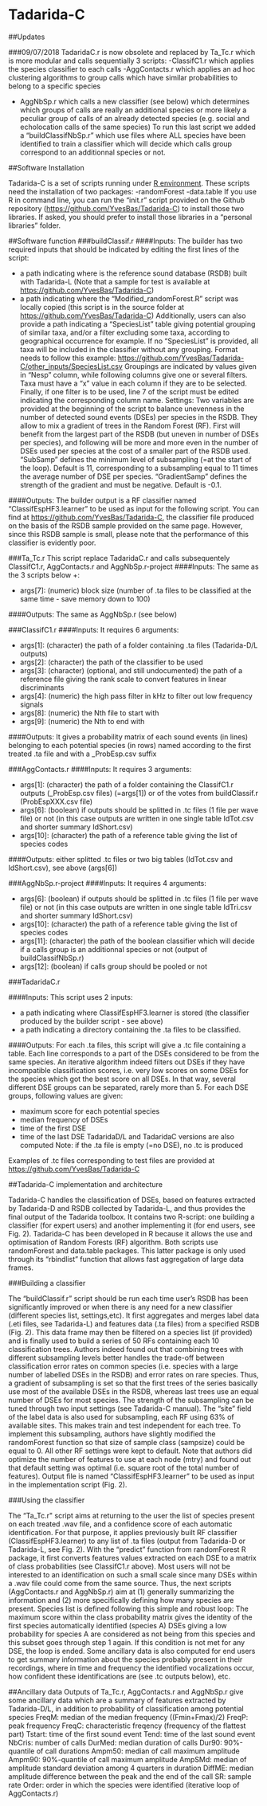 # Tadarida-C

##Updates

###09/07/2018
TadaridaC.r is now obsolete and replaced by Ta_Tc.r which is more modular and calls sequentially 3 scripts:
-ClassifC1.r which applies the species classifier to each calls
-AggContacts.r which applies an ad hoc clustering algorithms to group calls which have similar probabilities to belong to a specific species
- AggNbSp.r which calls a new classifier (see below) which determines which groups of calls are really an additional species or more likely a peculiar group of calls of an already detected species (e.g. social and echolocation calls of the same species)
To run this last script we added a “buildClassifNbSp.r” which use files where ALL species have been identified to train a classifier which will decide which calls group correspond to an additionnal species or not.

##Software Installation

Tadarida-C is a set of scripts running under [R environment](https://www.r-project.org/). These scripts need the installation of two packages:
-randomForest
-data.table
If you use R in command line, you can run the “init.r” script provided on the Github repository (https://github.com/YvesBas/Tadarida-C) to install those two libraries.
If asked, you should prefer to install those libraries in a “personal libraries” folder.


##Software function
###buildClassif.r
####Inputs:
The builder has two required inputs that should be indicated by editing the first lines of the script: 
-	a path indicating where is the reference sound database (RSDB) built with Tadarida-L (Note that a sample for test is available at https://github.com/YvesBas/Tadarida-C) 
-	a path indicating where the “Modified_randomForest.R” script was locally copied (this script is in the source folder at https://github.com/YvesBas/Tadarida-C)
Additionally, users can also provide a path indicating a “SpeciesList” table giving potential grouping of similar taxa, and/or a filter excluding some taxa, according to geographical occurrence for example. If no “SpeciesList” is provided, all taxa will be included in the classifier without any grouping.
Format needs to follow this example: 
https://github.com/YvesBas/Tadarida-C/other_inputs/SpeciesList.csv
Groupings are indicated by values given in “Nesp” column, while following columns give one or several filters. Taxa must have a “x” value in each column if they are to be selected.
Finally, if one filter is to be used, line 7 of the script must be edited indicating the corresponding column name. 
Settings:
Two variables are provided at the beginning of the script to balance unevenness in the number of detected sound events (DSEs) per species in the RSDB.
They allow to mix a gradient of trees in the Random Forest (RF). First will benefit from the largest part of the RSDB (but uneven in number of DSEs per species), and following will be more and more even in the number of DSEs used per species at the cost of a smaller part of the RSDB used.
“SubSamp” defines the minimum level of subsampling (=at the start of the loop). Default is 11, corresponding to a subsampling equal to 11 times the average number of DSE per species. 
“GradientSamp” defines the strength of the gradient and must be negative. Default is -0.1.

####Outputs:
The builder output is a RF classifier named “ClassifEspHF3.learner” to be used as input for the following script.
You can find at https://github.com/YvesBas/Tadarida-C, the classifier file produced on the basis of the RSDB sample provided on the same page. However, since this RSDB sample is small, please note that the performance of this classifier is evidently poor.

###Ta_Tc.r
This script replace TadaridaC.r and calls subsequentely ClassifC1.r, AggContacts.r and AggNbSp.r-project
####Inputs:
The same as the 3 scripts below +:
- args[7]: (numeric) block size (number of .ta files to be classified at the same time - save memory down to 100)

####Outputs:
The same as AggNbSp.r (see below)


###ClassifC1.r
####Inputs:
It requires 6 arguments: 
- args[1]: (character) the path of a folder containing .ta files (Tadarida-D/L outputs)
- args[2]: (character) the path of the classifier to be used
- args[3]: (character) (optional, and still undocumented) the path of a reference file giving the rank scale to convert features in linear discriminants
- args[4]: (numeric) the high pass filter in kHz to filter out low frequency signals
- args[8]: (numeric) the Nth file to start with
- args[9]: (numeric) the Nth to end with

####Outputs:
It gives a probability matrix of each sound events (in lines) belonging to each potential species (in rows) named according to the first treated .ta file and with a _ProbEsp.csv suffix

###AggContacts.r
####Inputs:
It requires 3 arguments: 
- args[1]: (character) the path of a folder containing the ClassifC1.r outputs (_ProbEsp.csv files) (=args[1]) or of the votes from buildClassif.r (ProbEspXXX.csv file)
- args[6]: (boolean) if outputs should be splitted in .tc files (1 file per wave file) or not (in this case outputs are written in one single table IdTot.csv and shorter summary IdShort.csv)
- args[10]: (character) the path of a reference table giving the list of species codes

####Outputs:
either splitted .tc files or two big tables (IdTot.csv and IdShort.csv), see above (args[6])

###AggNbSp.r-project
####Inputs:
It requires 4 arguments: 
- args[6]: (boolean) if outputs should be splitted in .tc files (1 file per wave file) or not (in this case outputs are written in one single table IdTri.csv and shorter summary IdShort.csv)
- args[10]: (character) the path of a reference table giving the list of species codes
- args[11]: (character) the path of the boolean classifier which will decide if a calls group is an additionnal species or not (output of buildClassifNbSp.r)
- args[12]: (boolean) if calls group should be pooled or not


###TadaridaC.r

####Inputs:
This script uses 2 inputs:
- a path indicating where ClassifEspHF3.learner is stored (the classifier produced by the builder script - see above)
- a path indicating a directory containing the .ta files to be classified.

####Outputs:
For each .ta files, this script will give a .tc file containing a table. Each line corresponds to a part of the DSEs considered to be from the same species. An iterative algorithm indeed filters out DSEs if they have incompatible classification scores, i.e. very low scores on some DSEs for the species which got the best score on all DSEs. In that way, several different DSE groups can be separated, rarely more than 5.
For each DSE groups, following values are given:
- maximum score for each potential species
- median frequency of DSEs
- time of the first DSE
- time of the last DSE
TadaridaD/L and TadaridaC versions are also computed
Note: if the .ta file is empty (=no DSE), no .tc is produced

Examples of .tc files corresponding to test files are provided at https://github.com/YvesBas/Tadarida-C




##Tadarida-C implementation and architecture

Tadarida-C handles the classification of DSEs, based on features extracted by Tadarida-D and RSDB collected by Tadarida-L, and thus provides the final output of the Tadarida toolbox.
It contains two R-script: one building a classifier (for expert users) and another implementing it (for end users, see Fig. 2). Tadarida-C has been developed in R because it allows the use and optimisation of Random Forests (RF) algorithm. Both scripts use randomForest and data.table packages. This latter package is only used through its “rbindlist” function that allows fast aggregation of large data frames.

###Building a classifier

The “buildClassif.r” script should be run each time user’s RSDB has been significantly improved or when there is any need for a new classifier (different species list, settings,etc). It first aggregates and merges label data (.eti files, see Tadarida-L) and features data (.ta files) from a specified RSDB (Fig. 2).
This data frame may then be filtered on a species list (if provided) and is finally used to build a series of 50 RFs containing each 10 classification trees. Authors indeed found out that combining trees with different subsampling levels better handles the trade-off between classification error rates on common species (i.e. species with a large number of labelled DSEs in the RSDB) and error rates on rare species. Thus, a gradient of subsampling is set so that the first trees of the series basically use most of the available DSEs in the RSDB, whereas last trees use an equal number of DSEs for most species. The strength of the subsampling can be tuned through two input settings (see Tadarida-C manual).
The “site” field of the label data is also used for subsampling, each RF using 63% of available sites. This makes train and test independent for each tree. To implement this subsampling, authors have slightly modified the randomForest function so that size of sample class (sampsize) could be equal to 0.
All other RF settings were kept to default. Note that authors did optimize the number of features to use at each node (mtry) and found out that default setting was optimal (i.e. square root of the total number of features).
Output file is named “ClassifEspHF3.learner” to be used as input in the implementation script (Fig. 2).


###Using the classifier

The “Ta_Tc.r" script aims at returning to the user the list of species present on each treated .wav file, and a confidence score of each automatic identification. For that purpose, it applies previously built RF classifier (ClassifEspHF3.learner) to any list of .ta files (output from Tadarida-D or Tadarida-L, see Fig. 2). 
With the “predict” function from randomForest R package, it first converts features values extracted on each DSE to a matrix of class probabilities (see ClassifC1.r above).
Most users will not be interested to an identification on such a small scale since many DSEs within a .wav file could come from the same source. Thus, the next scripts (AggContacts.r and AggNbSp.r) aim at (1) generally summarizing the information and (2) more specifically defining how many species are present.
Species list is defined following this simple and robust loop:
The maximum score within the class probability matrix gives the identity of the first species automatically identified (species A)
DSEs giving a low probability for species A are considered as not being from this species and this subset goes through step 1 again. If this condition is not met for any DSE, the loop is ended.
Some ancillary data is also computed for end users to get summary information about the species probably present in their recordings, where in time and frequency the identified vocalizations occur, how confident these identifications are (see .tc outputs below), etc.

##Ancillary data
Outputs of Ta_Tc.r, AggContacts.r and AggNbSp.r give some ancillary data which are a summary of features extracted by Tadarida-D/L, in addition to probability of classification among potential species
FreqM: median of the median frequency ((Fmin+Fmax)/2)
FreqP: peak frequency 
FreqC: characteristic freqency (frequency of the flattest part)
Tstart: time of the first sound event
Tend: time of the last sound event
NbCris: number of calls
DurMed: median duration of calls
Dur90: 90%-quantile of call durations
Ampm50: median of call maximum amplitude
Ampm90: 90%-quantile of call maximum amplitude
AmpSMd: median of amplitude standard deviation among 4 quarters in duration
DiffME: median amplitude difference between the peak and the end of the call
SR: sample rate
Order: order in which the species were identified (iterative loop of AggContacts.r)

